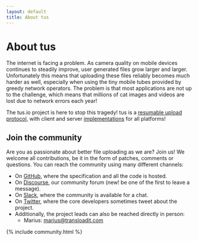 ```yaml
---
layout: default
title: About tus
---
```


# About tus

The internet is facing a problem. As camera quality on mobile devices continues to steadily improve,
user generated files grow larger and larger. Unfortunately this means that
uploading these files reliably becomes much harder as well, especially when using the tiny
mobile tubes provided by greedy network operators. The problem is that most
applications are not up to the challenge, which means that millions of cat images
and videos are lost due to network errors each year!

The tus.io project is here to stop this tragedy! tus is a [resumable
upload protocol](protocols/resumable-upload.html), with client and server
[implementations](implementations.html) for all platforms!

## Join the community

Are you as passionate about better file uploading as we are? Join us! We welcome all
contributions, be it in the form of patches, comments or questions. You can reach the community using many different channels:

- On [GitHub](https://github.com/tus), where the specification and all the code is hosted.
- On [Discourse](https://community.transloadit.com/c/tus), our community forum (new! be one of the first to leave a message).
- On [Slack](https://slackin-xgybtegrsh.now.sh), where the community is available for a chat.
- On [Twitter](https://twitter.com/tus_io), where the core developers sometimes tweet about the project.
- Additionally, the project leads can also be reached directly in person:
  - Marius: [marius@transloadit.com](mailto:marius@transloadit.com)

<!-- Use `make build-community` to fetch latest authors -->

{% include community.html %}

